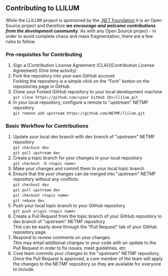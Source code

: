 ## Contributing to LLILUM
While the LLILUM project is sponsored by the [.NET Foundation](http://www.dotnetfoundation.org/) it is an Open Source project and therefore _**we encourage and welcome contributions from the development community**_. As with any Open Source project - in order to avoid complete chaos and mass fragmentation, there are a few rules to follow.

### Pre-requisites for Contributing
1. Sign a [Contribution License Agreement (CLA)](Contribution License Agreement) (One time activity)
2. Fork the repository into your own GitHub account  
Forking the repository is a simple click on the "Fork" button on the repositories page in GitHub.
3. Clone your Forked GitHub repository to your local development machine  
`git clone https://github.com/<your GitHub ID>/llilum.git`
4. In your local repository, configure a remote to "upstream" NETMF repository  
`git remote add upstream https://github.com/NETMF/llilum.git`

### Basic Workflow for Contributions
1. Update your local dev branch with dev branch of "upstream" NETMF repository   
`git checkout dev`  
`git pull upstream dev`
2. Create a topic branch for your changes in your local repository  
`git checkout -b <topic name>`
2. Make your changes and commit them to your local topic branch
3. Ensure that the your changes can be merged into "upstream" NETMF repository without any conflicts  
`git checkout dev`  
`git pull upstream dev`  
`git checkout <topic name>`  
`git rebase dev`  
4. Push your local topic branch to your GitHub repository  
`git push origin <topic name>`
5. Create a Pull Request from the topic branch of your GitHub repository to dev branch of "upstream" NETMF repository  
This can be easily done through the "Pull Request" tab of your GitHub repository page
6. Respond to review comments on your changes  
This may entail additional changes to your code with an update to the Pull Request in order to fix issues, meet guidelines, etc.
7. Core team commits your changes to the "upstream" NETMF repository.  
Once the Pull Request is approved, a core member of the team will apply the changes to the NETMF repository so they are available for everyone to include. 
